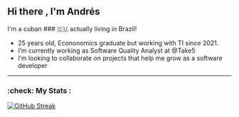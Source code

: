 ## Hi there , I'm Andrés ##

I'm a cuban ### :cuba: actually living in Brazil!
- 25 years old, Econonomics graduate but working with TI since 2021.
- I’m currently working as Software Quality Analyst at @Take5
- I’m looking to collaborate on projects that help me grow as a software developer

---

### :check: My Stats : 
[![GitHub Streak](http://github-readme-streak-stats.herokuapp.com?user=amgrcia97&theme=merko)](https://git.io/streak-stats)
